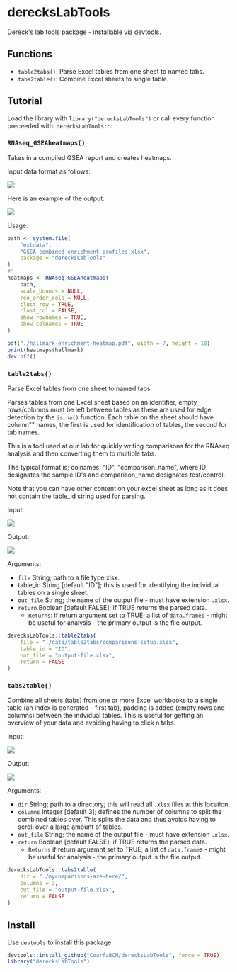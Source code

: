 # derecksLabTools

Dereck's lab tools package - installable via devtools.

## Functions

- `table2tabs()`: Parse Excel tables from one sheet to named tabs.
- `tabs2table()`: Combine Excel sheets to single table.

## Tutorial

Load the library with `library("derecksLabTools")` or call every function preceeded with: `derecksLabTools::`.

### `RNAseq_GSEAheatmaps()`

Takes in a compiled GSEA report and creates heatmaps.

Input data format as follows:

![](man/figures/gsea-combined-reports.png)

Here is an example of the output:

![](man/figures/hallmark-enrichment-heatmap.png)

Usage:

```r
path <- system.file(
    "extdata",
    "GSEA-combined-enrichment-profiles.xlsx",
    package = "derecksLabTools"
)
#'
heatmaps <- RNAseq_GSEAheatmaps(
    path,
    scale_bounds = NULL,
    reo_order_cols = NULL,
    clust_row = TRUE,
    clust_col = FALSE,
    show_rownames = TRUE,
    show_colnames = TRUE
)

pdf("./hallmark-enrichment-heatmap.pdf", width = 7, height = 10)
print(heatmaps$hallmark)
dev.off()
```

### `table2tabs()`

Parse Excel tables from one sheet to named tabs

Parses tables from one Excel sheet based on an identifier, empty rows/columns must be left between tables as these are used for edge detection by the `is.na()` function. Each table on the sheet should have column"" names, the first is used for identification of tables, the second for tab names.

This is a tool used at our lab for quickly writing comparisons for the RNAseq analysis and then converting them to multiple tabs.

The typical format is; colnames: "ID", "comparison_name", where ID designates the sample ID's and comparison_name designates test/control.

Note that you can have other content on your excel sheet as long as it does not contain the table_id string used for parsing.

Input:

![](figures/table.png)

Output:

![](figures/tabs.png)

Arguments:

- `file` String; path to a file type xlsx.
- table_id String \[default "ID"\]; this is used for identifying the individual tables on a single sheet.
- `out_file` String; the name of the output file - must have extension `.xlsx`.
- `return` Boolean \[default FALSE\]; if TRUE returns the parsed data.
    - `Returns`: if return argument set to TRUE; a list of `data.frame`s - might be useful for analysis - the primary output is the file output.

```r
derecksLabTools::table2tabs(
    file = "./data/table2tabs/comparisons-setup.xlsx",
    table_id = "ID",
    out_file = "output-file.xlsx",
    return = FALSE
)
```

### `tabs2table()`

Combine all sheets (tabs) from one or more Excel workbooks to a single table (an index is generated - first tab), padding is added (empty rows and columns) between the indvidual tables. This is useful for getting an overview of your data and avoiding having to click n tabs.

Input:

![](figures/tabs.png)

Output:

![](figures/table.png)

Arguments:

- `dir` String; path to a directory; this will read all `.xlsx` files at this location.
- `columns` Integer \[default 3\]; defines the number of columns to split the combined tables over. This splits the data and thus avoids having to scroll over a large amount of tables.
- `out_file` String; the name of the output file - must have extension `.xlsx`.
- `return` Boolean \[default FALSE\]; if TRUE returns the parsed data.
    - `Returns` if return arguemnt set to TRUE; a list of `data.frame`s - might be useful for analysis - the primary output is the file output.

```r
derecksLabTools::tabs2table(
    dir = "./mycomparisons-are-here/",
    columns = 3,
    out_file = "output-file.xlsx",
    return = FALSE
)
```

## Install

Use `devtools` to install this package:

```r
devtools::install_github("CoarfaBCM/derecksLabTools", force = TRUE)
library("derecksLabTools")
```
